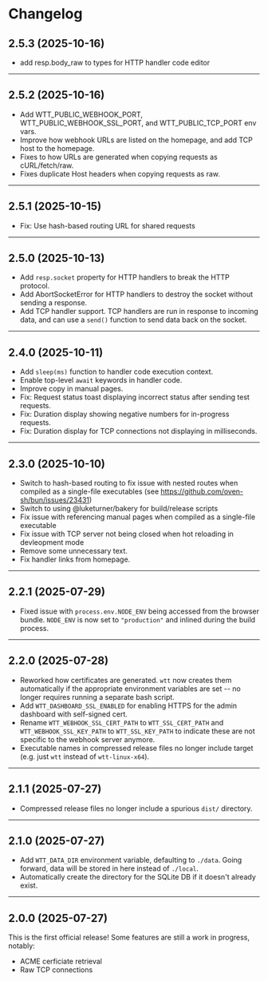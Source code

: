 # Changelog

## 2.5.3 (2025-10-16)

- add resp.body_raw to types for HTTP handler code editor

---

## 2.5.2 (2025-10-16)

- Add WTT_PUBLIC_WEBHOOK_PORT, WTT_PUBLIC_WEBHOOK_SSL_PORT, and WTT_PUBLIC_TCP_PORT env vars.
- Improve how webhook URLs are listed on the homepage, and add TCP host to the homepage.
- Fixes to how URLs are generated when copying requests as cURL/fetch/raw.
- Fixes duplicate Host headers when copying requests as raw.

---

## 2.5.1 (2025-10-15)

- Fix: Use hash-based routing URL for shared requests

---

## 2.5.0 (2025-10-13)

- Add `resp.socket` property for HTTP handlers to break the HTTP protocol.
- Add AbortSocketError for HTTP handlers to destroy the socket without sending a response.
- Add TCP handler support. TCP handlers are run in response to incoming data, and can use a `send()` function to send data back on the socket.

---

## 2.4.0 (2025-10-11)

- Add `sleep(ms)` function to handler code execution context.
- Enable top-level `await` keywords in handler code.
- Improve copy in manual pages.
- Fix: Request status toast displaying incorrect status after sending test requests.
- Fix: Duration display showing negative numbers for in-progress requests.
- Fix: Duration display for TCP connections not displaying in milliseconds.

---

## 2.3.0 (2025-10-10)

- Switch to hash-based routing to fix issue with nested routes when compiled as a single-file executables (see https://github.com/oven-sh/bun/issues/23431)
- Switch to using @luketurner/bakery for build/release scripts
- Fix issue with referencing manual pages when compiled as a single-file executable
- Fix issue with TCP server not being closed when hot reloading in devleopment mode
- Remove some unnecessary text.
- Fix handler links from homepage.

---

## 2.2.1 (2025-07-29)

- Fixed issue with `process.env.NODE_ENV` being accessed from the browser bundle. `NODE_ENV` is now set to `"production"` and inlined during the build process.

---

## 2.2.0 (2025-07-28)

- Reworked how certificates are generated. `wtt` now creates them automatically if the appropriate environment variables are set -- no longer requires running a separate bash script.
- Add `WTT_DASHBOARD_SSL_ENABLED` for enabling HTTPS for the admin dashboard with self-signed cert.
- Rename `WTT_WEBHOOK_SSL_CERT_PATH` to `WTT_SSL_CERT_PATH` and `WTT_WEBHOOK_SSL_KEY_PATH` to `WTT_SSL_KEY_PATH` to indicate these are not specific to the webhook server anymore.
- Executable names in compressed release files no longer include target (e.g. just `wtt` instead of `wtt-linux-x64`).

---

## 2.1.1 (2025-07-27)

- Compressed release files no longer include a spurious `dist/` directory.

---

## 2.1.0 (2025-07-27)

- Add `WTT_DATA_DIR` environment variable, defaulting to `./data`. Going forward, data will be stored in here instead of `./local`.
- Automatically create the directory for the SQLite DB if it doesn't already exist.

---

## 2.0.0 (2025-07-27)

This is the first official release! Some features are still a work in progress, notably:

- ACME cerficiate retrieval
- Raw TCP connections
